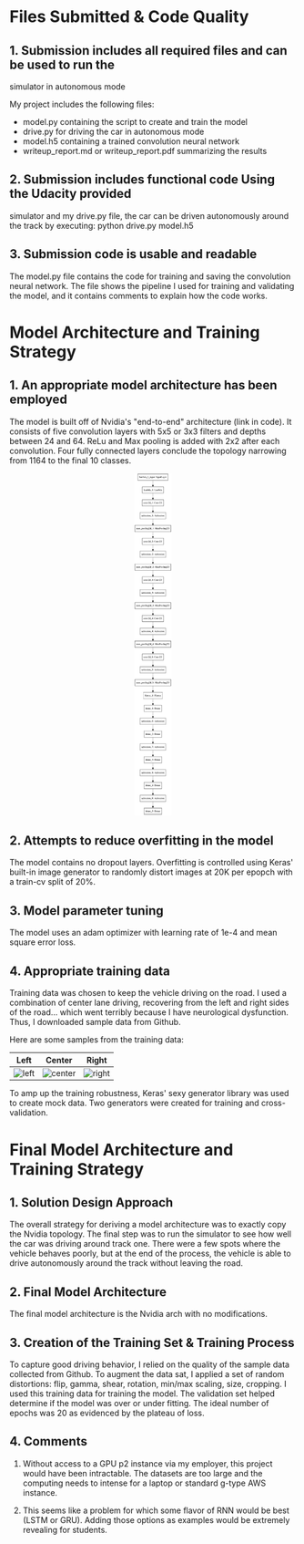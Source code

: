 # Files Submitted & Code Quality

## 1. Submission includes all required files and can be used to run the
  simulator in autonomous mode

My project includes the following files:

* model.py containing the script to create and train the model
* drive.py for driving the car in autonomous mode
* model.h5 containing a trained convolution neural network
* writeup_report.md or writeup_report.pdf summarizing the results

## 2. Submission includes functional code Using the Udacity provided
  simulator and my drive.py file, the car can be driven autonomously
  around the track by executing: python drive.py model.h5

## 3. Submission code is usable and readable

The model.py file contains the code for training and saving the
convolution neural network. The file shows the pipeline I used for
training and validating the model, and it contains comments to explain
how the code works.

# Model Architecture and Training Strategy

## 1. An appropriate model architecture has been employed

The model is built off of Nvidia's "end-to-end" architecture (link in
code). It consists of five convolution layers with 5x5 or 3x3 filters
and depths between 24 and 64. ReLu and Max pooling is added with 2x2
after each convolution. Four fully connected layers conclude the
topology narrowing from 1164 to the final 10 classes.

<p align="center">
    <img src="./readme-images/model.png" height="600">
</p>

## 2. Attempts to reduce overfitting in the model

The model contains no dropout layers. Overfitting is controlled using
Keras' built-in image generator to randomly distort images at 20K per
epopch with a train-cv split of 20%.

## 3. Model parameter tuning

The model uses an adam optimizer with learning rate of 1e-4 and mean
square error loss.

## 4. Appropriate training data

Training data was chosen to keep the vehicle driving on the road. I
used a combination of center lane driving, recovering from the left
and right sides of the road... which went terribly because I have
neurological dysfunction. Thus, I downloaded sample data from Github.

Here are some samples from the training data:

Left| Center | Right
----|--------|-------
![left](./readme-images/left.png) | ![center](./readme-images/center.png) | ![right](./readme-images/right.png)

To amp up the training robustness, Keras' sexy generator library was
used to create mock data. Two generators were created for training and
cross-validation.

# Final Model Architecture and Training Strategy

## 1. Solution Design Approach

The overall strategy for deriving a model architecture was to exactly
copy the Nvidia topology. The final step was to run the simulator to
see how well the car was driving around track one. There were a few
spots where the vehicle behaves poorly, but at the end of the process,
the vehicle is able to drive autonomously around the track without
leaving the road.

## 2. Final Model Architecture

The final model architecture is the Nvidia arch with no
modifications.

## 3. Creation of the Training Set & Training Process

To capture good driving behavior, I relied on the quality of the
sample data collected from Github. To augment the data sat, I applied
a set of random distortions: flip, gamma, shear, rotation, min/max
scaling, size, cropping. I used this training data for training the
model. The validation set helped determine if the model was over or
under fitting. The ideal number of epochs was 20 as evidenced by the
plateau of loss.

## 4. Comments

1. Without access to a GPU p2 instance via my employer, this project
would have been intractable. The datasets are too large and the
computing needs to intense for a laptop or standard g-type AWS
instance.

2. This seems like a problem for which some flavor of RNN would be
best (LSTM or GRU). Adding those options as examples would be
extremely revealing for students.
